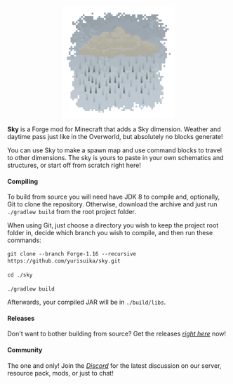 <p align="center"><img src="https://github.com/yurisuika/Sky/blob/Forge-1.16.5/src/main/resources/pack.png?raw=true" width="256" height="256"></p>

**Sky** is a Forge mod for Minecraft that adds a Sky dimension. Weather and daytime pass just like in the Overworld, but absolutely no blocks generate!

You can use Sky to make a spawn map and use command blocks to travel to other dimensions. The sky is yours to paste in your own schematics and structures, or start off from scratch right here!

#### Compiling

To build from source you will need have JDK 8 to compile and, optionally, Git to clone the repository. Otherwise, download the archive and just run `./gradlew build` from the root project folder.

When using Git, just choose a directory you wish to keep the project root folder in, decide which branch you wish to compile, and then run these commands:

```shell script
git clone --branch Forge-1.16 --recursive https://github.com/yurisuika/sky.git

cd ./sky

./gradlew build
```

Afterwards, your compiled JAR will be in `./build/libs`.

#### Releases

Don't want to bother building from source? Get the releases *[right here](https://github.com/yurisuika/Sky/releases)* now!

#### Community

The one and only! Join the *[Discord](https://discord.gg/0zdNEkQle7Qg9C1H)* for the latest discussion on our server, resource pack, mods, or just to chat!
